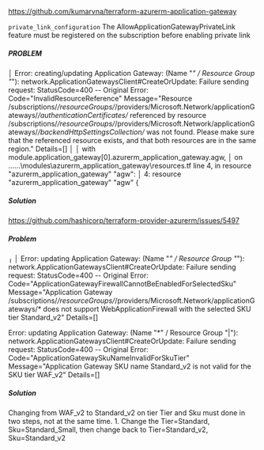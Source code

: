 https://github.com/kumarvna/terraform-azurerm-application-gateway


`private_link_configuration`
The AllowApplicationGatewayPrivateLink feature must be registered on the subscription before enabling private link

##### PROBLEM

│ Error: creating/updating Application Gateway: (Name "*" / Resource Group "*"): network.ApplicationGatewaysClient#CreateOrUpdate: Failure sending request: StatusCode=400 -- Original Error: 
Code="InvalidResourceReference" Message="Resource /subscriptions/*/resourceGroups/*/providers/Microsoft.Network/applicationGateways/*/authenticationCertificates/* referenced by resource /subscriptions/*/resourceGroups/*/providers/Microsoft.Network/applicationGateways/*/backendHttpSettingsCollection/* was not found. Please make sure that the referenced resource exists, and that both resources are in the same region." Details=[]
│
│   with module.application_gateway[0].azurerm_application_gateway.agw,
│   on ..\..\..\modules\azurerm_application_gateway\resources.tf line 4, in resource "azurerm_application_gateway" "agw":
│    4: resource "azurerm_application_gateway" "agw" {

##### Solution

https://github.com/hashicorp/terraform-provider-azurerm/issues/5497

##### Problem

╷
│ Error: updating Application Gateway: (Name "*" / Resource Group "*"): network.ApplicationGatewaysClient#CreateOrUpdate: Failure sending request: StatusCode=400 -- Original Error: Code="ApplicationGatewayFirewallCannotBeEnabledForSelectedSku" Message="Application Gateway /subscriptions/*/resourceGroups/*/providers/Microsoft.Network/applicationGateways/* does not support WebApplicationFirewall with the selected SKU tier Standard_v2" Details=[]


Error: updating Application Gateway: (Name "*" / Resource Group "|"): network.ApplicationGatewaysClient#CreateOrUpdate: Failure sending request: StatusCode=400 -- Original Error: Code="ApplicationGatewaySkuNameInvalidForSkuTier" Message="Application Gateway SKU name Standard_v2 is not valid for the SKU tier WAF_v2" Details=[]

##### Solution

Changing from WAF_v2 to Standard_v2 on tier Tier and Sku must done in two steps, not at the same time. 1. Change the Tier=Standard, Sku=Standard_Small, then change back to Tier=Standard_v2, Sku=Standard_v2


